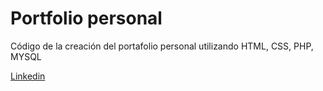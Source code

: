 # Portfolio personal
Código de la creación del portafolio personal utilizando HTML, CSS, PHP, MYSQL

[Linkedin]( https://www.linkedin.com/in/matias-sanchez-villar/)
